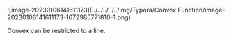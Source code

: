 ![image-20230106141611173](../../../../../img/Typora/Convex Function/image-20230106141611173-1672985771810-1.png)

Convex can be restricted to a line. 



